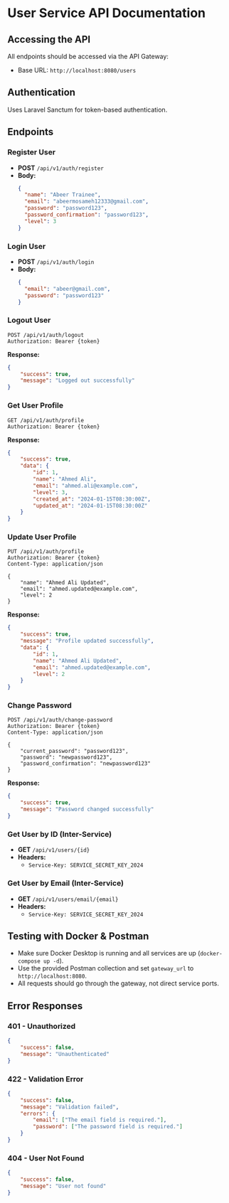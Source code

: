 # User Service API Documentation

## Accessing the API
All endpoints should be accessed via the API Gateway:
- Base URL: `http://localhost:8080/users`

## Authentication
Uses Laravel Sanctum for token-based authentication.

## Endpoints

### Register User
- **POST** `/api/v1/auth/register`
- **Body:**
  ```json
  {
    "name": "Abeer Trainee",
    "email": "abeermosameh12333@gmail.com",
    "password": "password123",
    "password_confirmation": "password123",
    "level": 3
  }
  ```

### Login User
- **POST** `/api/v1/auth/login`
- **Body:**
  ```json
  {
    "email": "abeer@gmail.com",
    "password": "password123"
  }
  ```

### Logout User
```http
POST /api/v1/auth/logout
Authorization: Bearer {token}
```

**Response:**
```json
{
    "success": true,
    "message": "Logged out successfully"
}
```

### Get User Profile
```http
GET /api/v1/auth/profile
Authorization: Bearer {token}
```

**Response:**
```json
{
    "success": true,
    "data": {
        "id": 1,
        "name": "Ahmed Ali",
        "email": "ahmed.ali@example.com",
        "level": 3,
        "created_at": "2024-01-15T08:30:00Z",
        "updated_at": "2024-01-15T08:30:00Z"
    }
}
```

### Update User Profile
```http
PUT /api/v1/auth/profile
Authorization: Bearer {token}
Content-Type: application/json

{
    "name": "Ahmed Ali Updated",
    "email": "ahmed.updated@example.com",
    "level": 2
}
```

**Response:**
```json
{
    "success": true,
    "message": "Profile updated successfully",
    "data": {
        "id": 1,
        "name": "Ahmed Ali Updated",
        "email": "ahmed.updated@example.com",
        "level": 2
    }
}
```

### Change Password
```http
POST /api/v1/auth/change-password
Authorization: Bearer {token}
Content-Type: application/json

{
    "current_password": "password123",
    "password": "newpassword123",
    "password_confirmation": "newpassword123"
}
```

**Response:**
```json
{
    "success": true,
    "message": "Password changed successfully"
}
```

### Get User by ID (Inter-Service)
- **GET** `/api/v1/users/{id}`
- **Headers:**
  - `Service-Key: SERVICE_SECRET_KEY_2024`

### Get User by Email (Inter-Service)
- **GET** `/api/v1/users/email/{email}`
- **Headers:**
  - `Service-Key: SERVICE_SECRET_KEY_2024`

## Testing with Docker & Postman
- Make sure Docker Desktop is running and all services are up (`docker-compose up -d`).
- Use the provided Postman collection and set `gateway_url` to `http://localhost:8080`.
- All requests should go through the gateway, not direct service ports.

## Error Responses

### 401 - Unauthorized
```json
{
    "success": false,
    "message": "Unauthenticated"
}
```

### 422 - Validation Error
```json
{
    "success": false,
    "message": "Validation failed",
    "errors": {
        "email": ["The email field is required."],
        "password": ["The password field is required."]
    }
}
```

### 404 - User Not Found
```json
{
    "success": false,
    "message": "User not found"
}
``` 